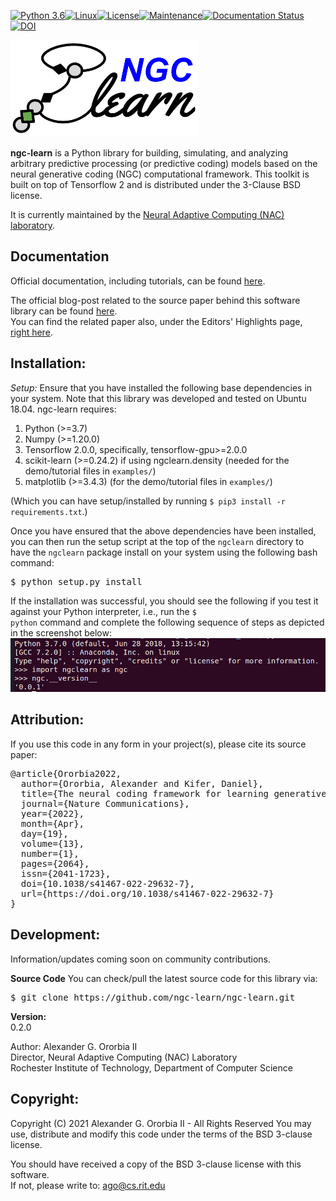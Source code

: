 [![Python 3.6](https://img.shields.io/badge/python-3.7-blue.svg)](https://www.python.org/downloads/release/python-370/)[![Linux](https://svgshare.com/i/Zhy.svg)](https://svgshare.com/i/Zhy.svg)[![License](https://img.shields.io/badge/License-BSD_3--Clause-blue.svg)](https://opensource.org/licenses/BSD-3-Clause)[![Maintenance](https://img.shields.io/badge/Maintained%3F-yes-green.svg)](https://GitHub.com/Naereen/StrapDown.js/graphs/commit-activity)[![Documentation Status](https://readthedocs.org/projects/ngc-learn/badge/?version=latest)](http://ngc-learn.readthedocs.io/en/latest/?badge=latest)[![DOI](https://zenodo.org/badge/483413212.svg)](https://zenodo.org/badge/latestdoi/483413212)

<img src="docs/images/ngc-learn-logo.png" width="300">

<b>ngc-learn</b> is a Python library for building, simulating, and analyzing arbitrary
predictive processing (or predictive coding) models based on the neural generative
coding (NGC) computational framework. This toolkit is built on top of Tensorflow 2
and is distributed under the 3-Clause BSD license.

It is currently maintained by the
<a href="https://www.cs.rit.edu/~ago/nac_lab.html">Neural Adaptive Computing (NAC) laboratory</a>.

## <b>Documentation</b>

Official documentation, including tutorials, can be found
<a href="https://ngc-learn.readthedocs.io/en/latest/#">here</a>.

The official blog-post related to the source paper behind this software library
can be found
<a href="https://go.nature.com/3rgl1K8">here</a>.<br>
You can find the related paper also, under the Editors' Highlights page,  
<a href="https://www.nature.com/collections/hjhbgijcei">right here</a>.

<!--The technical report going over the theoretical underpinnings of the
    NGC framework can be found here. TO BE RELEASED SOON. -->

## <b>Installation:</b>

<i>Setup:</i> Ensure that you have installed the following base dependencies in
your system. Note that this library was developed and tested on
Ubuntu 18.04.
ngc-learn requires:
1) Python (>=3.7)
2) Numpy (>=1.20.0)
3) Tensorflow 2.0.0, specifically, tensorflow-gpu>=2.0.0
4) scikit-learn (>=0.24.2) if using ngclearn.density (needed for the demo/tutorial
    files in `examples/`)
5) matplotlib (>=3.4.3) (for the demo/tutorial files in `examples/`)

(Which you can have setup/installed by running `$ pip3 install -r requirements.txt`.)

Once you have ensured that the above dependencies have been installed, you can then
run the setup script at the top of the <code>ngclearn</code> directory
to have the <code>ngclearn</code> package install on your system using the
following bash command:
<pre>
$ python setup.py install
</pre>

If the installation was successful, you should see the following if you test
it against your Python interpreter, i.e., run the <code>$ python</code> command
and complete the following sequence of steps as depicted in the screenshot below:<br>
<img src="docs/images/test_ngclearn_install.png" width="512">

## <b>Attribution:</b>

If you use this code in any form in your project(s), please cite its source
paper:
<pre>
@article{Ororbia2022,
  author={Ororbia, Alexander and Kifer, Daniel},
  title={The neural coding framework for learning generative models},
  journal={Nature Communications},
  year={2022},
  month={Apr},
  day={19},
  volume={13},
  number={1},
  pages={2064},
  issn={2041-1723},
  doi={10.1038/s41467-022-29632-7},
  url={https://doi.org/10.1038/s41467-022-29632-7}
}
</pre>

## <b>Development:</b>

Information/updates coming soon on community contributions.

<b>Source Code</b>
You can check/pull the latest source code for this library via:
<pre>
$ git clone https://github.com/ngc-learn/ngc-learn.git
</pre>


**Version:**<br>
0.2.0 <!-- 0.3.0 Alpha -->

Author:
Alexander G. Ororbia II<br>
Director, Neural Adaptive Computing (NAC) Laboratory<br>
Rochester Institute of Technology, Department of Computer Science

## <b>Copyright:</b>

Copyright (C) 2021 Alexander G. Ororbia II - All Rights Reserved
You may use, distribute and modify this code under the
terms of the BSD 3-clause license.

You should have received a copy of the BSD 3-clause license with
this software.<br>
If not, please write to: ago@cs.rit.edu
